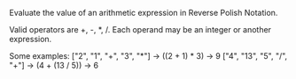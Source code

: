 Evaluate the value of an arithmetic expression in Reverse Polish Notation.

Valid operators are +, -, *, /. Each operand may be an integer or another expression.

Some examples:
    ["2", "1", "+", "3", "*"] -> ((2 + 1) * 3) -> 9
    ["4", "13", "5", "/", "+"] -> (4 + (13 / 5)) -> 6
